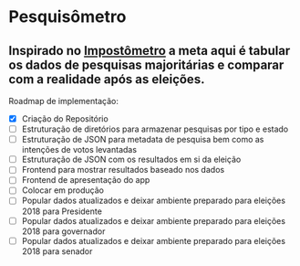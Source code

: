 # Pesquisômetro

## Inspirado no [Impostômetro](https://impostometro.com.br) a meta aqui é tabular os dados de pesquisas majoritárias e comparar com a realidade após as eleições.

Roadmap de implementação:

- [x] Criação do Repositório
- [ ] Estruturação de diretórios para armazenar pesquisas por tipo e estado
- [ ] Estruturação de JSON para metadata de pesquisa bem como as intenções de votos levantadas
- [ ] Estruturação de JSON com os resultados em si da eleição
- [ ] Frontend para mostrar resultados baseado nos dados
- [ ] Frontend de apresentação do app
- [ ] Colocar em produção
- [ ] Popular dados atualizados e deixar ambiente preparado para eleições 2018 para Presidente
- [ ] Popular dados atualizados e deixar ambiente preparado para eleições 2018 para governador
- [ ] Popular dados atualizados e deixar ambiente preparado para eleições 2018 para senador
